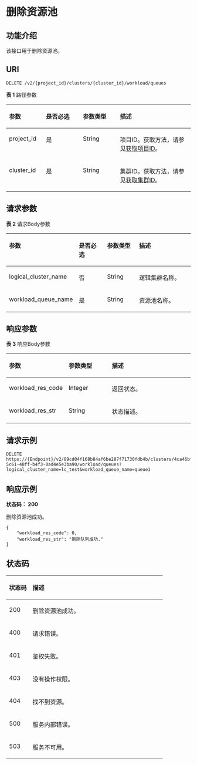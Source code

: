 # 删除资源池<a name="ZH-CN_TOPIC_0000001437661641"></a>

## 功能介绍<a name="section0323184615241"></a>

该接口用于删除资源池。

## URI<a name="section1340746102414"></a>

```
DELETE /v2/{project_id}/clusters/{cluster_id}/workload/queues
```

**表 1**  路径参数

<a name="table6364194615243"></a>
<table><thead align="left"><tr id="row10355204611243"><th class="cellrowborder" valign="top" width="20%" id="mcps1.2.5.1.1"><p id="p13681246142411"><a name="p13681246142411"></a><a name="p13681246142411"></a>参数</p>
</th>
<th class="cellrowborder" valign="top" width="20%" id="mcps1.2.5.1.2"><p id="p737534610248"><a name="p737534610248"></a><a name="p737534610248"></a>是否必选</p>
</th>
<th class="cellrowborder" valign="top" width="20%" id="mcps1.2.5.1.3"><p id="p438119469247"><a name="p438119469247"></a><a name="p438119469247"></a>参数类型</p>
</th>
<th class="cellrowborder" valign="top" width="40%" id="mcps1.2.5.1.4"><p id="p838824672411"><a name="p838824672411"></a><a name="p838824672411"></a>描述</p>
</th>
</tr>
</thead>
<tbody><tr id="row1135674614249"><td class="cellrowborder" valign="top" width="20%" headers="mcps1.2.5.1.1 "><p id="p20395154662417"><a name="p20395154662417"></a><a name="p20395154662417"></a>project_id</p>
</td>
<td class="cellrowborder" valign="top" width="20%" headers="mcps1.2.5.1.2 "><p id="p134018463247"><a name="p134018463247"></a><a name="p134018463247"></a>是</p>
</td>
<td class="cellrowborder" valign="top" width="20%" headers="mcps1.2.5.1.3 "><p id="p24095462246"><a name="p24095462246"></a><a name="p24095462246"></a>String</p>
</td>
<td class="cellrowborder" valign="top" width="40%" headers="mcps1.2.5.1.4 "><p id="p1141712469249"><a name="p1141712469249"></a><a name="p1141712469249"></a>项目ID。获取方法，请参见<a href="获取项目ID.md">获取项目ID</a>。</p>
</td>
</tr>
<tr id="row835664692418"><td class="cellrowborder" valign="top" width="20%" headers="mcps1.2.5.1.1 "><p id="p1242464611242"><a name="p1242464611242"></a><a name="p1242464611242"></a>cluster_id</p>
</td>
<td class="cellrowborder" valign="top" width="20%" headers="mcps1.2.5.1.2 "><p id="p1431446112412"><a name="p1431446112412"></a><a name="p1431446112412"></a>是</p>
</td>
<td class="cellrowborder" valign="top" width="20%" headers="mcps1.2.5.1.3 "><p id="p54371046202416"><a name="p54371046202416"></a><a name="p54371046202416"></a>String</p>
</td>
<td class="cellrowborder" valign="top" width="40%" headers="mcps1.2.5.1.4 "><p id="p16445646102418"><a name="p16445646102418"></a><a name="p16445646102418"></a>集群ID。获取方法，请参见<a href="获取集群ID.md">获取集群ID</a>。</p>
</td>
</tr>
</tbody>
</table>

## 请求参数<a name="section154904616244"></a>

**表 2**  请求Body参数

<a name="table14596202333517"></a>
<table><thead align="left"><tr id="row195961223153517"><th class="cellrowborder" valign="top" width="20%" id="mcps1.2.5.1.1"><p id="p165961523183516"><a name="p165961523183516"></a><a name="p165961523183516"></a>参数</p>
</th>
<th class="cellrowborder" valign="top" width="20%" id="mcps1.2.5.1.2"><p id="p759617239359"><a name="p759617239359"></a><a name="p759617239359"></a>是否必选</p>
</th>
<th class="cellrowborder" valign="top" width="20%" id="mcps1.2.5.1.3"><p id="p359617235359"><a name="p359617235359"></a><a name="p359617235359"></a>参数类型</p>
</th>
<th class="cellrowborder" valign="top" width="40%" id="mcps1.2.5.1.4"><p id="p0596112317353"><a name="p0596112317353"></a><a name="p0596112317353"></a>描述</p>
</th>
</tr>
</thead>
<tbody><tr id="row1259622313354"><td class="cellrowborder" valign="top" width="20%" headers="mcps1.2.5.1.1 "><p id="p859722319356"><a name="p859722319356"></a><a name="p859722319356"></a>logical_cluster_name</p>
</td>
<td class="cellrowborder" valign="top" width="20%" headers="mcps1.2.5.1.2 "><p id="p1597172393512"><a name="p1597172393512"></a><a name="p1597172393512"></a>否</p>
</td>
<td class="cellrowborder" valign="top" width="20%" headers="mcps1.2.5.1.3 "><p id="p1159752318353"><a name="p1159752318353"></a><a name="p1159752318353"></a>String</p>
</td>
<td class="cellrowborder" valign="top" width="40%" headers="mcps1.2.5.1.4 "><p id="p18597132320353"><a name="p18597132320353"></a><a name="p18597132320353"></a>逻辑集群名称。</p>
</td>
</tr>
<tr id="row1597142393512"><td class="cellrowborder" valign="top" width="20%" headers="mcps1.2.5.1.1 "><p id="p0597152343513"><a name="p0597152343513"></a><a name="p0597152343513"></a>workload_queue_name</p>
</td>
<td class="cellrowborder" valign="top" width="20%" headers="mcps1.2.5.1.2 "><p id="p15597132314357"><a name="p15597132314357"></a><a name="p15597132314357"></a>是</p>
</td>
<td class="cellrowborder" valign="top" width="20%" headers="mcps1.2.5.1.3 "><p id="p1259752319354"><a name="p1259752319354"></a><a name="p1259752319354"></a>String</p>
</td>
<td class="cellrowborder" valign="top" width="40%" headers="mcps1.2.5.1.4 "><p id="p1159732393513"><a name="p1159732393513"></a><a name="p1159732393513"></a>资源池名称。</p>
</td>
</tr>
</tbody>
</table>

## 响应参数<a name="section6562114619247"></a>

**表 3**  响应Body参数

<a name="table59708355715"></a>
<table><thead align="left"><tr id="row897033515715"><th class="cellrowborder" valign="top" width="25%" id="mcps1.2.4.1.1"><p id="p7970635574"><a name="p7970635574"></a><a name="p7970635574"></a>参数</p>
</th>
<th class="cellrowborder" valign="top" width="25%" id="mcps1.2.4.1.2"><p id="p19708359712"><a name="p19708359712"></a><a name="p19708359712"></a>参数类型</p>
</th>
<th class="cellrowborder" valign="top" width="50%" id="mcps1.2.4.1.3"><p id="p59709356714"><a name="p59709356714"></a><a name="p59709356714"></a>描述</p>
</th>
</tr>
</thead>
<tbody><tr id="row597063518718"><td class="cellrowborder" valign="top" width="25%" headers="mcps1.2.4.1.1 "><p id="p097073510710"><a name="p097073510710"></a><a name="p097073510710"></a>workload_res_code</p>
</td>
<td class="cellrowborder" valign="top" width="25%" headers="mcps1.2.4.1.2 "><p id="p169710357711"><a name="p169710357711"></a><a name="p169710357711"></a>Integer</p>
</td>
<td class="cellrowborder" valign="top" width="50%" headers="mcps1.2.4.1.3 "><p id="p93549181684"><a name="p93549181684"></a><a name="p93549181684"></a>返回状态。</p>
</td>
</tr>
<tr id="row199715357717"><td class="cellrowborder" valign="top" width="25%" headers="mcps1.2.4.1.1 "><p id="p697116351674"><a name="p697116351674"></a><a name="p697116351674"></a>workload_res_str</p>
</td>
<td class="cellrowborder" valign="top" width="25%" headers="mcps1.2.4.1.2 "><p id="p9971735577"><a name="p9971735577"></a><a name="p9971735577"></a>String</p>
</td>
<td class="cellrowborder" valign="top" width="50%" headers="mcps1.2.4.1.3 "><p id="p199719351379"><a name="p199719351379"></a><a name="p199719351379"></a>状态描述。</p>
</td>
</tr>
</tbody>
</table>

## 请求示例<a name="section1357694616240"></a>

```
DELETE https://{Endpoint}/v2/89cd04f168b84af6be287f71730fdb4b/clusters/4ca46bf1-5c61-48ff-b4f3-0ad4e5e3ba90/workload/queues?logical_cluster_name=lc_test&workload_queue_name=queue1
```

## 响应示例<a name="section45951446122410"></a>

**状态码： 200**

删除资源池成功。

```
{
    "workload_res_code": 0,
    "workload_res_str": "删除队列成功."
}
```

## 状态码<a name="section764694616247"></a>

<a name="zh-cn_topic_0000001387658496_status_code"></a>
<table><thead align="left"><tr id="row16654846132411"><th class="cellrowborder" valign="top" width="15%" id="mcps1.1.3.1.1"><p id="p86621946142418"><a name="p86621946142418"></a><a name="p86621946142418"></a>状态码</p>
</th>
<th class="cellrowborder" valign="top" width="85%" id="mcps1.1.3.1.2"><p id="p4670174612246"><a name="p4670174612246"></a><a name="p4670174612246"></a>描述</p>
</th>
</tr>
</thead>
<tbody><tr id="row196542460241"><td class="cellrowborder" valign="top" width="15%" headers="mcps1.1.3.1.1 "><p id="p14678746152412"><a name="p14678746152412"></a><a name="p14678746152412"></a>200</p>
</td>
<td class="cellrowborder" valign="top" width="85%" headers="mcps1.1.3.1.2 "><p id="p1968516463248"><a name="p1968516463248"></a><a name="p1968516463248"></a>删除资源池成功。</p>
</td>
</tr>
<tr id="row1265414466244"><td class="cellrowborder" valign="top" width="15%" headers="mcps1.1.3.1.1 "><p id="p1569234642412"><a name="p1569234642412"></a><a name="p1569234642412"></a>400</p>
</td>
<td class="cellrowborder" valign="top" width="85%" headers="mcps1.1.3.1.2 "><p id="p1769854613244"><a name="p1769854613244"></a><a name="p1769854613244"></a>请求错误。</p>
</td>
</tr>
<tr id="row2065494611249"><td class="cellrowborder" valign="top" width="15%" headers="mcps1.1.3.1.1 "><p id="p117051546142415"><a name="p117051546142415"></a><a name="p117051546142415"></a>401</p>
</td>
<td class="cellrowborder" valign="top" width="85%" headers="mcps1.1.3.1.2 "><p id="p1171254616244"><a name="p1171254616244"></a><a name="p1171254616244"></a>鉴权失败。</p>
</td>
</tr>
<tr id="row1265419461249"><td class="cellrowborder" valign="top" width="15%" headers="mcps1.1.3.1.1 "><p id="p17719204618249"><a name="p17719204618249"></a><a name="p17719204618249"></a>403</p>
</td>
<td class="cellrowborder" valign="top" width="85%" headers="mcps1.1.3.1.2 "><p id="p07263468240"><a name="p07263468240"></a><a name="p07263468240"></a>没有操作权限。</p>
</td>
</tr>
<tr id="row66542466249"><td class="cellrowborder" valign="top" width="15%" headers="mcps1.1.3.1.1 "><p id="p6732144610249"><a name="p6732144610249"></a><a name="p6732144610249"></a>404</p>
</td>
<td class="cellrowborder" valign="top" width="85%" headers="mcps1.1.3.1.2 "><p id="p15740546142418"><a name="p15740546142418"></a><a name="p15740546142418"></a>找不到资源。</p>
</td>
</tr>
<tr id="row136540463249"><td class="cellrowborder" valign="top" width="15%" headers="mcps1.1.3.1.1 "><p id="p1774614465247"><a name="p1774614465247"></a><a name="p1774614465247"></a>500</p>
</td>
<td class="cellrowborder" valign="top" width="85%" headers="mcps1.1.3.1.2 "><p id="p12753154612249"><a name="p12753154612249"></a><a name="p12753154612249"></a>服务内部错误。</p>
</td>
</tr>
<tr id="row186557463242"><td class="cellrowborder" valign="top" width="15%" headers="mcps1.1.3.1.1 "><p id="p13760114611245"><a name="p13760114611245"></a><a name="p13760114611245"></a>503</p>
</td>
<td class="cellrowborder" valign="top" width="85%" headers="mcps1.1.3.1.2 "><p id="p97675461244"><a name="p97675461244"></a><a name="p97675461244"></a>服务不可用。</p>
</td>
</tr>
</tbody>
</table>


